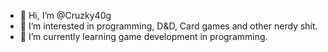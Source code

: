 - 👋 Hi, I’m @Cruzky40g
- 👀 I’m interested in programming, D&D, Card games and other nerdy shit.
- 🌱 I’m currently learning game development in programming. 

